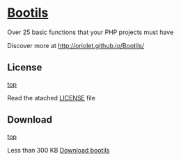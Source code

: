 # <a name="top"></a> [Bootils](http://bootils.oriolet.net)

Over 25 basic functions that your PHP projects must have

Discover more at <a href="http://oriolet.github.io/Bootils/">http://oriolet.github.io/Bootils/</a>

## <a name="license"></a> License
[top](#top)

Read the atached [LICENSE](https://github.com/oriolet/bootils/blob/master/LICENSE) file

## <a name="download"></a> Download
[top](#top)

Less than 300 KB
[Download bootils](https://github.com/oriolet/Bootils/archive/master.zip)

